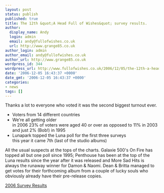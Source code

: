 ```yaml
---
layout: post
status: publish
published: true
title: The 12th &quot;A Head Full of Wishes&quot; survey results.
author:
  display_name: Andy
  login: admin
  email: andy@fullofwishes.co.uk
  url: http://www.grange85.co.uk
author_login: admin
author_email: andy@fullofwishes.co.uk
author_url: http://www.grange85.co.uk
wordpress_id: 344
wordpress_url: http://www.fullofwishes.co.uk/2006/12/05/the-12th-a-head-full-of-wishes-survey-results/
date: '2006-12-05 16:43:37 +0000'
date_gmt: '2006-12-05 16:43:37 +0000'
categories:
- news
tags: []
---
```

<div align="center"></div>
<p>Thanks a lot to everyone who voted it was the second biggest turnout ever.</p>
<ul>
<li>Voters from 14 different countries</li>
<li>We're all getting older<br/>   in 2006 23% of voters were aged 40 or over   as opposed to 11% in 2003 and just 2% (Bob!) in 1995</li>
<li>Lunapark topped the Luna poll for the first three surveys<br/>   this year it came 7th (last of the studio albums)</li>
</ul>
<p>All the usual suspects at the tops of the charts. Galaxie 500's On Fire has topped all but one poll since 1995; Penthouse has been at the top of the Luna results since the year after it was released and More Sad Hits is always the runaway winner for Damon &amp; Naomi. Dean & Britta managed to get votes for their forthcoming album from a couple of lucky souls who obviously already have their pre-release copies.</p>
<p><a href="http://www.grange85.co.uk/galaxie/index.php?year=2006">2006 Survey Results</a></p>

